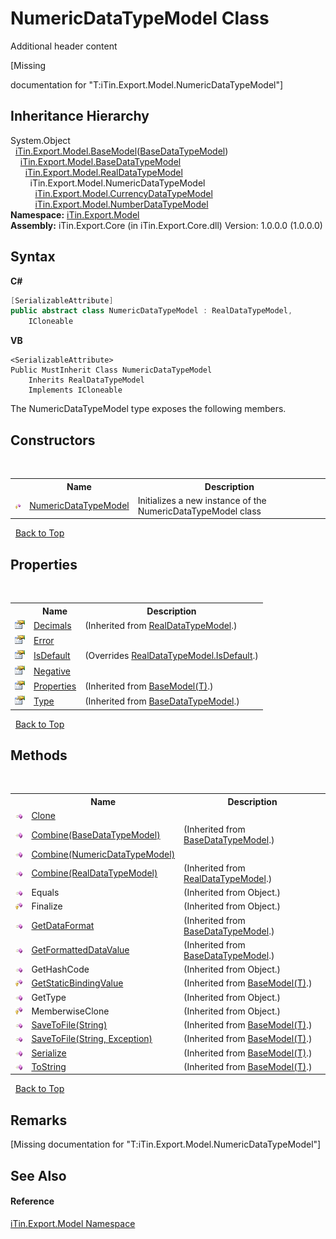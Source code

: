 # NumericDataTypeModel Class
Additional header content 

\[Missing <summary> documentation for "T:iTin.Export.Model.NumericDataTypeModel"\]


## Inheritance Hierarchy
System.Object<br />&nbsp;&nbsp;<a href="6632f561-4175-f1f2-939c-ac8b10159529">iTin.Export.Model.BaseModel</a>(<a href="e5706c13-2625-47d7-a064-2a906557b68e">BaseDataTypeModel</a>)<br />&nbsp;&nbsp;&nbsp;&nbsp;<a href="e5706c13-2625-47d7-a064-2a906557b68e">iTin.Export.Model.BaseDataTypeModel</a><br />&nbsp;&nbsp;&nbsp;&nbsp;&nbsp;&nbsp;<a href="48732ce6-4375-b6cd-857f-35c596b7f238">iTin.Export.Model.RealDataTypeModel</a><br />&nbsp;&nbsp;&nbsp;&nbsp;&nbsp;&nbsp;&nbsp;&nbsp;iTin.Export.Model.NumericDataTypeModel<br />&nbsp;&nbsp;&nbsp;&nbsp;&nbsp;&nbsp;&nbsp;&nbsp;&nbsp;&nbsp;<a href="b0f7245f-51e2-9e3a-ae60-0dcd6cf3137b">iTin.Export.Model.CurrencyDataTypeModel</a><br />&nbsp;&nbsp;&nbsp;&nbsp;&nbsp;&nbsp;&nbsp;&nbsp;&nbsp;&nbsp;<a href="a9413267-1f94-7420-6259-68edffdd9468">iTin.Export.Model.NumberDataTypeModel</a><br />
**Namespace:**&nbsp;<a href="ef57ffcc-e95e-b212-5a46-9aa6f5a3511f">iTin.Export.Model</a><br />**Assembly:**&nbsp;iTin.Export.Core (in iTin.Export.Core.dll) Version: 1.0.0.0 (1.0.0.0)

## Syntax

**C#**<br />
``` C#
[SerializableAttribute]
public abstract class NumericDataTypeModel : RealDataTypeModel, 
	ICloneable
```

**VB**<br />
``` VB
<SerializableAttribute>
Public MustInherit Class NumericDataTypeModel
	Inherits RealDataTypeModel
	Implements ICloneable
```

The NumericDataTypeModel type exposes the following members.


## Constructors
&nbsp;<table><tr><th></th><th>Name</th><th>Description</th></tr><tr><td>![Protected method](media/protmethod.gif "Protected method")</td><td><a href="00920958-2aa1-b46c-01bc-4c5287d16fb2">NumericDataTypeModel</a></td><td>
Initializes a new instance of the NumericDataTypeModel class</td></tr></table>&nbsp;
<a href="#numericdatatypemodel-class">Back to Top</a>

## Properties
&nbsp;<table><tr><th></th><th>Name</th><th>Description</th></tr><tr><td>![Public property](media/pubproperty.gif "Public property")</td><td><a href="cf540c60-e7b9-9857-882a-882456012466">Decimals</a></td><td> (Inherited from <a href="48732ce6-4375-b6cd-857f-35c596b7f238">RealDataTypeModel</a>.)</td></tr><tr><td>![Public property](media/pubproperty.gif "Public property")</td><td><a href="32a0b3f2-029a-8209-d08c-09ee4674c554">Error</a></td><td /></tr><tr><td>![Public property](media/pubproperty.gif "Public property")</td><td><a href="6f37e99b-8003-c4d2-6862-79a0e77676eb">IsDefault</a></td><td> (Overrides <a href="ab6ab839-55d4-fe2c-2810-dd5313b34759">RealDataTypeModel.IsDefault</a>.)</td></tr><tr><td>![Public property](media/pubproperty.gif "Public property")</td><td><a href="57872212-0d66-0be9-77b5-7cd49e72cb85">Negative</a></td><td /></tr><tr><td>![Public property](media/pubproperty.gif "Public property")</td><td><a href="7e88785e-5670-4515-defa-d3f60ae16111">Properties</a></td><td> (Inherited from <a href="6632f561-4175-f1f2-939c-ac8b10159529">BaseModel(T)</a>.)</td></tr><tr><td>![Public property](media/pubproperty.gif "Public property")</td><td><a href="5effab88-7eb1-1c10-6416-82627e137f12">Type</a></td><td> (Inherited from <a href="e5706c13-2625-47d7-a064-2a906557b68e">BaseDataTypeModel</a>.)</td></tr></table>&nbsp;
<a href="#numericdatatypemodel-class">Back to Top</a>

## Methods
&nbsp;<table><tr><th></th><th>Name</th><th>Description</th></tr><tr><td>![Public method](media/pubmethod.gif "Public method")</td><td><a href="7ba4ed36-fe29-ee8c-53e9-a6086e1353ba">Clone</a></td><td /></tr><tr><td>![Public method](media/pubmethod.gif "Public method")</td><td><a href="28533ae4-68ab-6a8d-48f6-a465973c8307">Combine(BaseDataTypeModel)</a></td><td> (Inherited from <a href="e5706c13-2625-47d7-a064-2a906557b68e">BaseDataTypeModel</a>.)</td></tr><tr><td>![Public method](media/pubmethod.gif "Public method")</td><td><a href="47722b42-120d-eff3-d283-5d5755153990">Combine(NumericDataTypeModel)</a></td><td /></tr><tr><td>![Public method](media/pubmethod.gif "Public method")</td><td><a href="7ae67062-bb90-ce58-e923-4582b04d09e4">Combine(RealDataTypeModel)</a></td><td> (Inherited from <a href="48732ce6-4375-b6cd-857f-35c596b7f238">RealDataTypeModel</a>.)</td></tr><tr><td>![Public method](media/pubmethod.gif "Public method")</td><td>Equals</td><td> (Inherited from Object.)</td></tr><tr><td>![Protected method](media/protmethod.gif "Protected method")</td><td>Finalize</td><td> (Inherited from Object.)</td></tr><tr><td>![Public method](media/pubmethod.gif "Public method")</td><td><a href="327325aa-4b34-d211-b197-3fdaba94aea3">GetDataFormat</a></td><td> (Inherited from <a href="e5706c13-2625-47d7-a064-2a906557b68e">BaseDataTypeModel</a>.)</td></tr><tr><td>![Public method](media/pubmethod.gif "Public method")</td><td><a href="f43eefc7-8db1-598c-3124-b51d71744066">GetFormattedDataValue</a></td><td> (Inherited from <a href="e5706c13-2625-47d7-a064-2a906557b68e">BaseDataTypeModel</a>.)</td></tr><tr><td>![Public method](media/pubmethod.gif "Public method")</td><td>GetHashCode</td><td> (Inherited from Object.)</td></tr><tr><td>![Protected method](media/protmethod.gif "Protected method")</td><td><a href="4253f171-71af-35d6-e1b1-47af647eb205">GetStaticBindingValue</a></td><td> (Inherited from <a href="6632f561-4175-f1f2-939c-ac8b10159529">BaseModel(T)</a>.)</td></tr><tr><td>![Public method](media/pubmethod.gif "Public method")</td><td>GetType</td><td> (Inherited from Object.)</td></tr><tr><td>![Protected method](media/protmethod.gif "Protected method")</td><td>MemberwiseClone</td><td> (Inherited from Object.)</td></tr><tr><td>![Public method](media/pubmethod.gif "Public method")</td><td><a href="60537b6c-f261-e08e-2eee-1007e9760316">SaveToFile(String)</a></td><td> (Inherited from <a href="6632f561-4175-f1f2-939c-ac8b10159529">BaseModel(T)</a>.)</td></tr><tr><td>![Public method](media/pubmethod.gif "Public method")</td><td><a href="81bbc161-83e1-ff91-7904-4b6a5260f76c">SaveToFile(String, Exception)</a></td><td> (Inherited from <a href="6632f561-4175-f1f2-939c-ac8b10159529">BaseModel(T)</a>.)</td></tr><tr><td>![Public method](media/pubmethod.gif "Public method")</td><td><a href="d84fa1d2-692a-9e10-e839-60da45d50f19">Serialize</a></td><td> (Inherited from <a href="6632f561-4175-f1f2-939c-ac8b10159529">BaseModel(T)</a>.)</td></tr><tr><td>![Public method](media/pubmethod.gif "Public method")</td><td><a href="79c32584-b2b0-b6ca-0ade-5f0708e1a9b7">ToString</a></td><td> (Inherited from <a href="6632f561-4175-f1f2-939c-ac8b10159529">BaseModel(T)</a>.)</td></tr></table>&nbsp;
<a href="#numericdatatypemodel-class">Back to Top</a>

## Remarks
\[Missing <remarks> documentation for "T:iTin.Export.Model.NumericDataTypeModel"\]

## See Also


#### Reference
<a href="ef57ffcc-e95e-b212-5a46-9aa6f5a3511f">iTin.Export.Model Namespace</a><br />